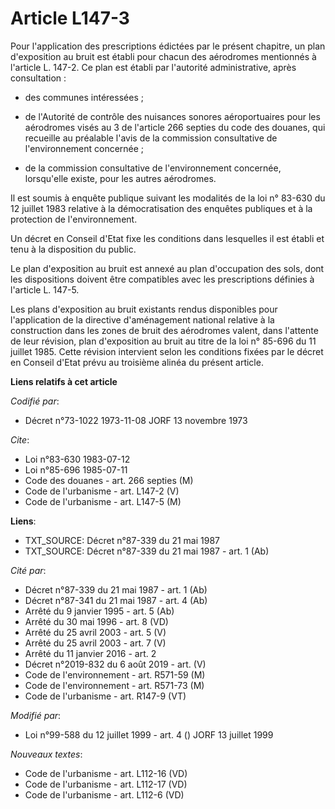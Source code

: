 # Article L147-3

Pour l'application des prescriptions édictées par le présent chapitre, un plan d'exposition au bruit est établi pour chacun
des aérodromes mentionnés à l'article L. 147-2. Ce plan est établi par l'autorité administrative, après consultation :

- des communes intéressées ;

- de l'Autorité de contrôle des nuisances sonores aéroportuaires pour les aérodromes visés au 3 de l'article 266 septies du
code des douanes, qui recueille au préalable l'avis de la commission consultative de l'environnement concernée ;

- de la commission consultative de l'environnement concernée, lorsqu'elle existe, pour les autres aérodromes.

Il est soumis à enquête publique suivant les modalités de la loi n° 83-630 du 12 juillet 1983 relative à la démocratisation
des enquêtes publiques et à la protection de l'environnement.

Un décret en Conseil d'Etat fixe les conditions dans lesquelles il est établi et tenu à la disposition du public.

Le plan d'exposition au bruit est annexé au plan d'occupation des sols, dont les dispositions doivent être compatibles avec
les prescriptions définies à l'article L. 147-5.

Les plans d'exposition au bruit existants rendus disponibles pour l'application de la directive d'aménagement national
relative à la construction dans les zones de bruit des aérodromes valent, dans l'attente de leur révision, plan d'exposition
au bruit au titre de la loi n° 85-696 du 11 juillet 1985. Cette révision intervient selon les conditions fixées par le décret
en Conseil d'Etat prévu au troisième alinéa du présent article.

**Liens relatifs à cet article**

_Codifié par_:

  - Décret n°73-1022 1973-11-08 JORF 13 novembre 1973

_Cite_:

  - Loi n°83-630 1983-07-12
  - Loi n°85-696 1985-07-11
  - Code des douanes - art. 266 septies (M)
  - Code de l'urbanisme - art. L147-2 (V)
  - Code de l'urbanisme - art. L147-5 (M)

**Liens**:

  - TXT_SOURCE: Décret n°87-339 du 21 mai 1987
  - TXT_SOURCE: Décret n°87-339 du 21 mai 1987 - art. 1 (Ab)

_Cité par_:

  - Décret n°87-339 du 21 mai 1987 - art. 1 (Ab)
  - Décret n°87-341 du 21 mai 1987 - art. 4 (Ab)
  - Arrêté du 9 janvier 1995 - art. 5 (Ab)
  - Arrêté du 30 mai 1996 - art. 8 (VD)
  - Arrêté du 25 avril 2003 - art. 5 (V)
  - Arrêté du 25 avril 2003 - art. 7 (V)
  - Arrêté du 11 janvier 2016 - art. 2
  - Décret n°2019-832 du 6 août 2019 - art. (V)
  - Code de l'environnement - art. R571-59 (M)
  - Code de l'environnement - art. R571-73 (M)
  - Code de l'urbanisme - art. R147-9 (VT)

_Modifié par_:

  - Loi n°99-588 du 12 juillet 1999 - art. 4 () JORF 13 juillet 1999

_Nouveaux textes_:

  - Code de l'urbanisme - art. L112-16 (VD)
  - Code de l'urbanisme - art. L112-17 (VD)
  - Code de l'urbanisme - art. L112-6 (VD)
